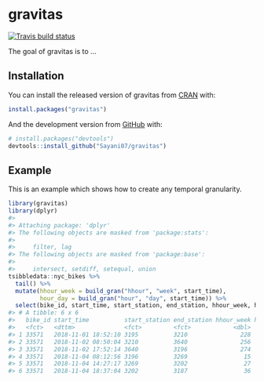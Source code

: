 
<!-- README.md is generated from README.Rmd. Please edit that file -->

# gravitas

<!-- badges: start -->

[![Travis build
status](https://travis-ci.org/Sayani07/gravitas.svg?branch=master)](https://travis-ci.org/Sayani07/gravitas)
<!-- badges: end -->

The goal of gravitas is to …

## Installation

You can install the released version of gravitas from
[CRAN](https://CRAN.R-project.org) with:

``` r
install.packages("gravitas")
```

And the development version from [GitHub](https://github.com/) with:

``` r
# install.packages("devtools")
devtools::install_github("Sayani07/gravitas")
```

## Example

This is an example which shows how to create any temporal granularity.

``` r
library(gravitas)
library(dplyr)
#> 
#> Attaching package: 'dplyr'
#> The following objects are masked from 'package:stats':
#> 
#>     filter, lag
#> The following objects are masked from 'package:base':
#> 
#>     intersect, setdiff, setequal, union
tsibbledata::nyc_bikes %>% 
  tail() %>%
  mutate(hhour_week = build_gran("hhour", "week", start_time), 
         hour_day = build_gran("hour", "day", start_time)) %>%
  select(bike_id, start_time, start_station, end_station, hhour_week, hour_day)
#> # A tibble: 6 x 6
#>   bike_id start_time          start_station end_station hhour_week hour_day
#>   <fct>   <dttm>              <fct>         <fct>            <dbl>    <int>
#> 1 33571   2018-11-01 18:52:10 3195          3210               228       18
#> 2 33571   2018-11-02 08:50:04 3210          3640               256        8
#> 3 33571   2018-11-02 17:52:14 3640          3196               274       17
#> 4 33571   2018-11-04 08:12:56 3196          3269                15        8
#> 5 33571   2018-11-04 14:27:17 3269          3202                27       14
#> 6 33571   2018-11-04 18:37:04 3202          3187                36       18
```

